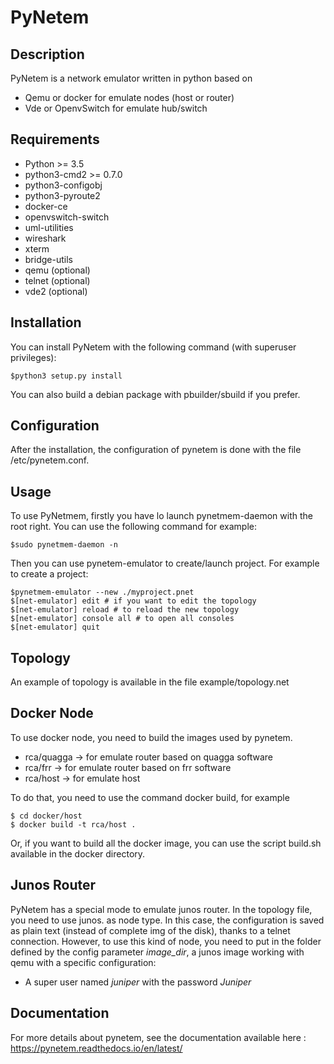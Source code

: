 PyNetem
=======

Description
-----------
PyNetem is a network emulator written in python based on
 * Qemu or docker for emulate nodes (host or router)
 * Vde or OpenvSwitch for emulate hub/switch

Requirements
------------
 * Python >= 3.5
 * python3-cmd2 >= 0.7.0
 * python3-configobj
 * python3-pyroute2
 * docker-ce
 * openvswitch-switch
 * uml-utilities
 * wireshark
 * xterm
 * bridge-utils
 * qemu (optional)
 * telnet (optional)
 * vde2 (optional)

Installation
------------
You can install PyNetem with the following command (with superuser privileges):

    $python3 setup.py install

You can also build a debian package with pbuilder/sbuild if you prefer.

Configuration
-------------

After the installation, the configuration of pynetem is done with the file
/etc/pynetem.conf.

Usage
-----
To use PyNetmem, firstly you have lo launch pynetmem-daemon with the root
right. You can use the following command for example:

    $sudo pynetmem-daemon -n

Then you can use pynetem-emulator to create/launch project. For example to create a project:

    $pynetmem-emulator --new ./myproject.pnet
    $[net-emulator] edit # if you want to edit the topology
    $[net-emulator] reload # to reload the new topology
    $[net-emulator] console all # to open all consoles
    $[net-emulator] quit

Topology
--------
An example of topology is available in the file example/topology.net

Docker Node
-----------
To use docker node, you need to build the images used by pynetem.
 * rca/quagga -> for emulate router based on quagga software
 * rca/frr -> for emulate router based on frr software
 * rca/host -> for emulate host

To do that, you need to use the command docker build, for example

    $ cd docker/host
    $ docker build -t rca/host .

Or, if you want to build all the docker image, you can use the script
build.sh available in the docker directory.

Junos Router
------------
PyNetem has a special mode to emulate junos router. In the topology file, you
need to use junos.<version> as node type. In this case, the configuration is
saved as plain text (instead of complete img of the disk), thanks to a
telnet connection.
However, to use this kind of node, you need to put in the folder defined by 
the config parameter *image_dir*, a junos image working with qemu with 
a specific configuration: 
  * A super user named *juniper* with the password *Juniper*

Documentation
-------------
For more details about pynetem, see the documentation available here :
https://pynetem.readthedocs.io/en/latest/
